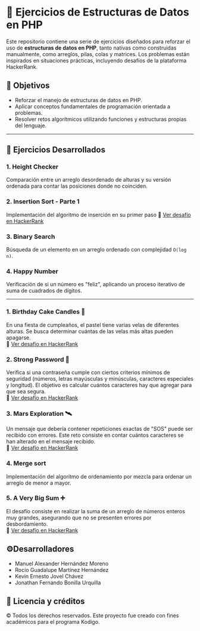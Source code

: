 # 🧠 Ejercicios de Estructuras de Datos en PHP

Este repositorio contiene una serie de ejercicios diseñados para reforzar el uso de **estructuras de datos en PHP**, tanto nativas como construidas manualmente, como arreglos, pilas, colas y matrices. Los problemas están inspirados en situaciones prácticas, incluyendo desafíos de la plataforma HackerRank.

## 📌 Objetivos

- Reforzar el manejo de estructuras de datos en PHP.
- Aplicar conceptos fundamentales de programación orientada a problemas.
- Resolver retos algorítmicos utilizando funciones y estructuras propias del lenguaje.

---

## 🧩 Ejercicios Desarrollados

### 1. Height Checker  
Comparación entre un arreglo desordenado de alturas y su versión ordenada para contar las posiciones donde no coinciden.

### 2. Insertion Sort - Parte 1  
Implementación del algoritmo de inserción en su primer paso 🔗 [Ver desafío en HackerRank](https://www.hackerrank.com/challenges/insertionsort1)

### 3. Binary Search  
Búsqueda de un elemento en un arreglo ordenado con complejidad `O(log n)`.

### 4. Happy Number  
Verificación de si un número es "feliz", aplicando un proceso iterativo de suma de cuadrados de dígitos.

---

### 1. Birthday Cake Candles 🎂  
En una fiesta de cumpleaños, el pastel tiene varias velas de diferentes alturas. Se busca determinar cuántas de las velas más altas pueden apagarse.  
🔗 [Ver desafío en HackerRank](https://www.hackerrank.com/challenges/birthday-cake-candles)

### 2. Strong Password 🔐  
Verifica si una contraseña cumple con ciertos criterios mínimos de seguridad (números, letras mayúsculas y minúsculas, caracteres especiales y longitud). El objetivo es calcular cuántos caracteres hay que agregar para que sea segura.  
🔗 [Ver desafío en HackerRank](https://www.hackerrank.com/challenges/strong-password)

### 3. Mars Exploration 🛰   
Un mensaje que debería contener repeticiones exactas de "SOS" puede ser recibido con errores. Este reto consiste en contar cuántos caracteres se han alterado en el mensaje recibido.  
🔗 [Ver desafío en HackerRank](https://www.hackerrank.com/challenges/mars-exploration)

### 4. Merge sort
Implementación del algoritmo de ordenamiento por mezcla para ordenar un arreglo de menor a mayor.

### 5. A Very Big Sum ➕    
El desafío consiste en realizar la suma de un arreglo de números enteros muy grandes, asegurando que no se presenten errores por desbordamiento.  
🔗 [Ver desafío en HackerRank](https://www.hackerrank.com/challenges/a-very-big-sum)

## ⚙️Desarrolladores
- Manuel Alexander Hernández Moreno
- Rocío Guadalupe Martínez Hernández
- Kevin Ernesto Jovel Chávez
- Jonathan Fernando Bonilla Urquilla

## 📄 Licencia y créditos
© Todos los derechos reservados. Este proyecto fue creado con fines académicos para el programa Kodigo.
